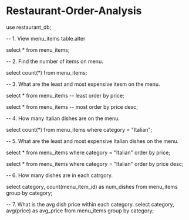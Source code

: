 # Restaurant-Order-Analysis

use restaurant_db;

-- 1. View menu_items table.alter

select * from menu_items;

-- 2. Find the number of items on menu.

select count(*) from menu_items;

-- 3. What are the least and most expensive itesm on the menu.

select * from menu_items  -- least
order by price;

select * from menu_items  -- most
order by price desc;

-- 4. How many Italian dishes are on the menu. 

select count(*) from menu_items
where category = "Italian";

-- 5. What are the least and most expensive Italian dishes on the menu.

select * from menu_items
where category = "Italian"
order by price;

select * from menu_items
where category = "Italian"
order by price desc;

-- 6. How many dishes are in each catrgory.

select category, count(menu_item_id) as num_dishes
from menu_items
group by category;

-- 7. What is the avg dish price within each category.
select category, avg(price) as avg_price
from menu_items
group by category;


